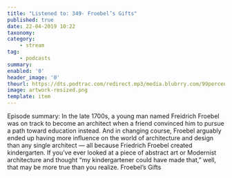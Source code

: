 ```yaml
---
title: "Listened to: 349- Froebel’s Gifts"
published: true
date: 22-04-2019 10:22
taxonomy:
category:
	- stream
tag:
	- podcasts
summary:
enabled: '0'
header_image: '0'
theurl: https://dts.podtrac.com/redirect.mp3/media.blubrry.com/99percentinvisible/dovetail.prxu.org/96/ca58db73-cd25-4c94-9dbd-130bdb3a429f/349_Froebel_s_Gifts_pt_01.mp3
image: artwork-resized.png
template: item
---
```

 
Episode summary: In the late 1700s, a young man named Freidrich Froebel was on track to become an architect when a friend convinced him to pursue a path toward education instead. And in changing course, Froebel arguably ended up having more influence on the world of architecture and design than any single architect — all because Friedrich Froebel created kindergarten. If you’ve ever looked at a piece of abstract art or Modernist architecture and thought “my kindergartener could have made that,” well, that may be more true than you realize. Froebel’s Gifts
